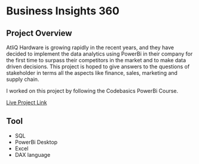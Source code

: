 # Business Insights 360

## Project Overview
AtliQ Hardware is growing rapidly in the recent years, and they have decided to implement the data analytics using PowerBi in their company for the first time to surpass their competitors in the market and to make data driven decisions. This project is hoped to give answers to the questions of stakeholder in terms all the aspects like finance, sales, marketing and supply chain.

I worked on this project by following the Codebasics PowerBi Course.

[Live Project Link](https://www.novypro.com/project/bi-360--sales-insights)


 ## Tool 
  *  SQL
  *  PowerBi Desktop
  *  Excel
  *  DAX language


